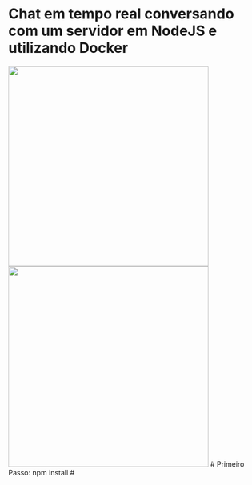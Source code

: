 # Chat em tempo real conversando com um servidor em NodeJS e utilizando Docker
<img src="https://nodejs.org/static/images/logos/nodejs-new-pantone-black.png" width="400">
<img src="https://www.mundodocker.com.br/wp-content/uploads/2015/06/docker_facebook_share.png" width="400">
# Primeiro Passo:
npm install
#
